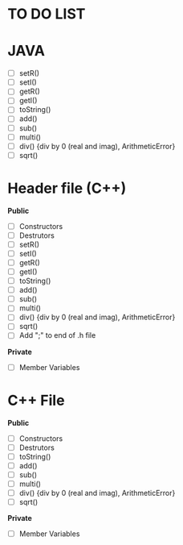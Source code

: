 # TO DO LIST

# JAVA
- [ ] setR()
- [ ] setI()
- [ ] getR()
- [ ] getI()
- [ ] toString()
- [ ] add() 
- [ ] sub() 
- [ ] multi()
- [ ] div() {div by 0 (real and imag), ArithmeticError}
- [ ] sqrt()

# Header file (C++)

**Public**
- [ ] Constructors
- [ ] Destrutors
- [ ] setR()
- [ ] setI()
- [ ] getR()
- [ ] getI()
- [ ] toString()
- [ ] add() 
- [ ] sub() 
- [ ] multi()
- [ ] div() {div by 0 (real and imag), ArithmeticError}
- [ ] sqrt()
- [ ] Add ";" to end of .h file

**Private**
- [ ] Member Variables

# C++ File
**Public**
- [ ] Constructors
- [ ] Destrutors
- [ ] toString()
- [ ] add() 
- [ ] sub() 
- [ ] multi()
- [ ] div() {div by 0 (real and imag), ArithmeticError}
- [ ] sqrt()

**Private**
- [ ] Member Variables